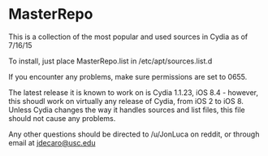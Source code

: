 # MasterRepo

This is a collection of the most popular and used sources in Cydia as of 7/16/15


To install, just place MasterRepo.list in /etc/apt/sources.list.d

If you encounter any problems, make sure permissions are set to 0655.

The latest release it is known to work on is Cydia 1.1.23, iOS 8.4 - however, this shoudl work on virtually any release of Cydia, from iOS 2 to iOS 8. Unless Cydia changes the way it handles sources and list files, this file should not cause any problems.

Any other questions should be directed to /u/JonLuca on reddit, or through email at jdecaro@usc.edu
